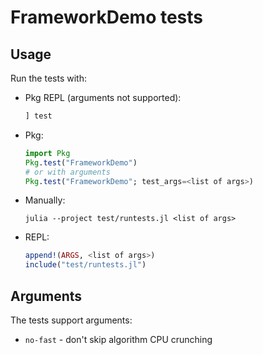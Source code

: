 # FrameworkDemo tests

## Usage

Run the tests with:

- Pkg REPL (arguments not supported):
  ```julia
  ] test
  ```
- Pkg:
  ```julia
  import Pkg
  Pkg.test("FrameworkDemo")
  # or with arguments
  Pkg.test("FrameworkDemo"; test_args=<list of args>)
  ```
- Manually:
  ```
  julia --project test/runtests.jl <list of args>
  ```
- REPL:
  ```julia
  append!(ARGS, <list of args>)
  include("test/runtests.jl")
  ```

## Arguments

The tests support arguments:

- `no-fast` - don't skip algorithm CPU crunching
